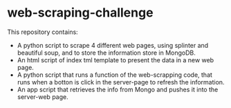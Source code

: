 # web-scraping-challenge

This repository contains:
* A python script to scrape 4 different web pages, using splinter and beautiful soup, and to store the information store in MongoDB.
* An html script of index tml template to present the data in a new web page.
* A python script that runs a function of the web-scrapping code, that runs when a botton is click in the server-page to refresh the information.
* An app script that retrieves the info from Mongo and pushes it into the server-web page. 

